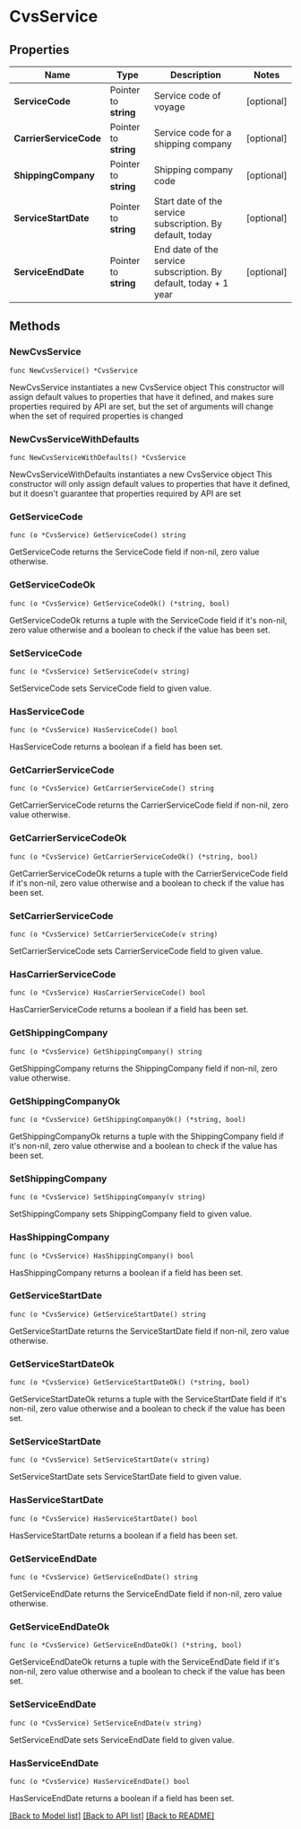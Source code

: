 # CvsService

## Properties

Name | Type | Description | Notes
------------ | ------------- | ------------- | -------------
**ServiceCode** | Pointer to **string** | Service code of voyage | [optional] 
**CarrierServiceCode** | Pointer to **string** | Service code for a shipping company | [optional] 
**ShippingCompany** | Pointer to **string** | Shipping company code | [optional] 
**ServiceStartDate** | Pointer to **string** | Start date of the service subscription. By default, today | [optional] 
**ServiceEndDate** | Pointer to **string** | End date of the service subscription. By default, today + 1 year | [optional] 

## Methods

### NewCvsService

`func NewCvsService() *CvsService`

NewCvsService instantiates a new CvsService object
This constructor will assign default values to properties that have it defined,
and makes sure properties required by API are set, but the set of arguments
will change when the set of required properties is changed

### NewCvsServiceWithDefaults

`func NewCvsServiceWithDefaults() *CvsService`

NewCvsServiceWithDefaults instantiates a new CvsService object
This constructor will only assign default values to properties that have it defined,
but it doesn't guarantee that properties required by API are set

### GetServiceCode

`func (o *CvsService) GetServiceCode() string`

GetServiceCode returns the ServiceCode field if non-nil, zero value otherwise.

### GetServiceCodeOk

`func (o *CvsService) GetServiceCodeOk() (*string, bool)`

GetServiceCodeOk returns a tuple with the ServiceCode field if it's non-nil, zero value otherwise
and a boolean to check if the value has been set.

### SetServiceCode

`func (o *CvsService) SetServiceCode(v string)`

SetServiceCode sets ServiceCode field to given value.

### HasServiceCode

`func (o *CvsService) HasServiceCode() bool`

HasServiceCode returns a boolean if a field has been set.

### GetCarrierServiceCode

`func (o *CvsService) GetCarrierServiceCode() string`

GetCarrierServiceCode returns the CarrierServiceCode field if non-nil, zero value otherwise.

### GetCarrierServiceCodeOk

`func (o *CvsService) GetCarrierServiceCodeOk() (*string, bool)`

GetCarrierServiceCodeOk returns a tuple with the CarrierServiceCode field if it's non-nil, zero value otherwise
and a boolean to check if the value has been set.

### SetCarrierServiceCode

`func (o *CvsService) SetCarrierServiceCode(v string)`

SetCarrierServiceCode sets CarrierServiceCode field to given value.

### HasCarrierServiceCode

`func (o *CvsService) HasCarrierServiceCode() bool`

HasCarrierServiceCode returns a boolean if a field has been set.

### GetShippingCompany

`func (o *CvsService) GetShippingCompany() string`

GetShippingCompany returns the ShippingCompany field if non-nil, zero value otherwise.

### GetShippingCompanyOk

`func (o *CvsService) GetShippingCompanyOk() (*string, bool)`

GetShippingCompanyOk returns a tuple with the ShippingCompany field if it's non-nil, zero value otherwise
and a boolean to check if the value has been set.

### SetShippingCompany

`func (o *CvsService) SetShippingCompany(v string)`

SetShippingCompany sets ShippingCompany field to given value.

### HasShippingCompany

`func (o *CvsService) HasShippingCompany() bool`

HasShippingCompany returns a boolean if a field has been set.

### GetServiceStartDate

`func (o *CvsService) GetServiceStartDate() string`

GetServiceStartDate returns the ServiceStartDate field if non-nil, zero value otherwise.

### GetServiceStartDateOk

`func (o *CvsService) GetServiceStartDateOk() (*string, bool)`

GetServiceStartDateOk returns a tuple with the ServiceStartDate field if it's non-nil, zero value otherwise
and a boolean to check if the value has been set.

### SetServiceStartDate

`func (o *CvsService) SetServiceStartDate(v string)`

SetServiceStartDate sets ServiceStartDate field to given value.

### HasServiceStartDate

`func (o *CvsService) HasServiceStartDate() bool`

HasServiceStartDate returns a boolean if a field has been set.

### GetServiceEndDate

`func (o *CvsService) GetServiceEndDate() string`

GetServiceEndDate returns the ServiceEndDate field if non-nil, zero value otherwise.

### GetServiceEndDateOk

`func (o *CvsService) GetServiceEndDateOk() (*string, bool)`

GetServiceEndDateOk returns a tuple with the ServiceEndDate field if it's non-nil, zero value otherwise
and a boolean to check if the value has been set.

### SetServiceEndDate

`func (o *CvsService) SetServiceEndDate(v string)`

SetServiceEndDate sets ServiceEndDate field to given value.

### HasServiceEndDate

`func (o *CvsService) HasServiceEndDate() bool`

HasServiceEndDate returns a boolean if a field has been set.


[[Back to Model list]](../README.md#documentation-for-models) [[Back to API list]](../README.md#documentation-for-api-endpoints) [[Back to README]](../README.md)



